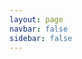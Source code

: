 ```yaml
---
layout: page
navbar: false
sidebar: false
---
```


<Playground/>

<script setup lang="ts">
import Playground from './.vitepress/components/Playground.vue'
</script>
